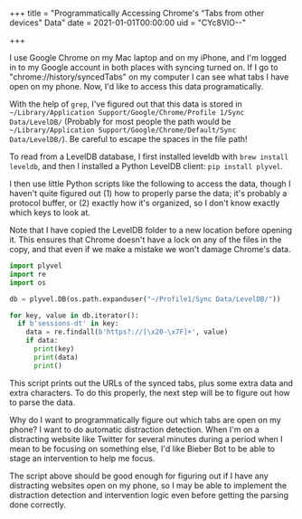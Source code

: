 +++
title = "Programmatically Accessing Chrome's “Tabs from other devices" Data"
date = 2021-01-01T00:00:00
uid = "CYc8VlO--"

+++

I use Google Chrome on my Mac laptop and on my iPhone, and I'm logged in to my Google account in both places with syncing turned on. If I go to "chrome://history/syncedTabs" on my computer I can see what tabs I have open on my phone. Now, I'd like to access this data programatically.

With the help of `grep`, I've figured out that this data is stored in `~/Library/Application Support/Google/Chrome/Profile 1/Sync Data/LevelDB/` (Probably for most people the path would be `~/Library/Application Support/Google/Chrome/Default/Sync Data/LevelDB/`). Be careful to escape the spaces in the file path!

To read from a LevelDB database, I first installed leveldb with `brew install leveldb`, and then I installed a Python LevelDB client: `pip install plyvel`.

I then use little Python scripts like the following to access the data, though I haven't quite figured out (1) how to properly parse the data; it's probably a protocol buffer, or (2) exactly how it's organized, so I don't know exactly which keys to look at.

Note that I have copied the LevelDB folder to a new location before opening it. This ensures that Chrome doesn't have a lock on any of the files in the copy, and that even if we make a mistake we won't damage Chrome's data.

```python
import plyvel
import re
import os

db = plyvel.DB(os.path.expanduser("~/Profile1/Sync Data/LevelDB/"))

for key, value in db.iterator():
  if b'sessions-dt' in key:
    data = re.findall(b'https?://[\x20-\x7F]+', value)
    if data:
      print(key)
      print(data)
      print()
```

This script prints out the URLs of the synced tabs, plus some extra data and extra characters. To do this properly, the next step will be to figure out how to parse the data.

Why do I want to programmatically figure out which tabs are open on my phone? I want to do automatic distraction detection. When I'm on a distracting website like Twitter for several minutes during a period when I mean to be focusing on something else, I'd like Bieber Bot to be able to stage an intervention to help me focus.

The script above should be good enough for figuring out if I have any distracting websites open on my phone, so I may be able to implement the distraction detection and intervention logic even before getting the parsing done correctly.
